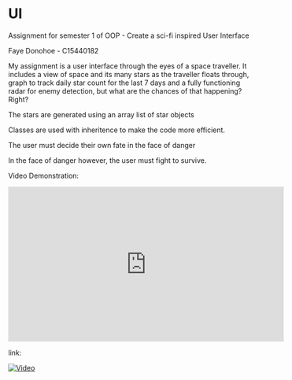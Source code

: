 # UI
Assignment for semester 1 of OOP - Create a sci-fi inspired User Interface

Faye Donohoe - C15440182



My assignment is a user interface through the eyes of a space traveller. 
It includes a view of space and its many stars as the traveller floats through, graph to track daily star count for the last 7 days and
a fully functioning radar for enemy detection, but what are the chances of that happening? Right?


The stars are generated using an array list of star objects

Classes are used with inheritence to make the code more efficient.

The user must decide their own fate in the face of danger

In the face of danger however, the user must fight to survive.

Video Demonstration:

<iframe width="560" height="315" src="https://www.youtube.com/embed/OnPMKtONbIE" frameborder="0" allowfullscreen></iframe>

link:

[![Video](http://www.clipartkid.com/images/27/alien11-Ik6CYc-clipart.png)](https://www.youtube.com/watch?v=2q38ALI4YEg)



